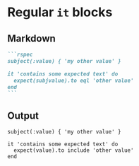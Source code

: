 # Regular `it` blocks

## Markdown

````markdown
```rspec
subject(:value) { 'my other value' }

it 'contains some expected text' do
  expect(subjvalue).to eql 'other value'
end
```
````

## Output

```rspec
subject(:value) { 'my other value' }

it 'contains some expected text' do
  expect(value).to include 'other value'
end
```
